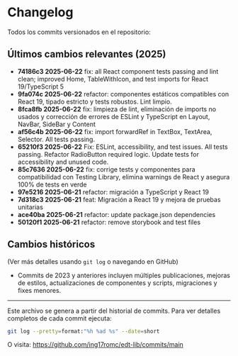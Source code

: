 # Changelog

Todos los commits versionados en el repositorio:

## Últimos cambios relevantes (2025)

- **74186c3 2025-06-22** fix: all React component tests passing and lint clean; improved Home, TableWithIcon, and test imports for React 19/TypeScript 5
- **9fa074c 2025-06-22** refactor: componentes estáticos compatibles con React 19, tipado estricto y tests robustos. Lint limpio.
- **8fca8fb 2025-06-22** fix: limpieza de lint, eliminación de imports no usados y corrección de errores de ESLint y TypeScript en Layout, NavBar, SideBar y Content
- **af56c4b 2025-06-22** fix: import forwardRef in TextBox, TextArea, Selector. All tests passing.
- **65210f3 2025-06-22** Fix: ESLint, accessibility, and test issues. All tests passing. Refactor RadioButton required logic. Update tests for accessibility and unused code.
- **85c7636 2025-06-22** fix: corrige tests y componentes para compatibilidad con Testing Library, elimina warnings de React y asegura 100% de tests en verde
- **97e5216 2025-06-21** refactor: migración a TypeScript y React 19
- **7d318c3 2025-06-21** feat: Migración a React 19 y mejora de pruebas unitarias
- **ace40ba 2025-06-21** refactor: update package.json dependencies
- **50120f1 2025-06-21** refactor: remove storybook and test files

## Cambios históricos

(Ver más detalles usando `git log` o navegando en GitHub)

- Commits de 2023 y anteriores incluyen múltiples publicaciones, mejoras de estilos, actualizaciones de componentes y scripts, migraciones y fixes menores.

---

Este archivo se genera a partir del historial de commits. Para ver detalles completos de cada commit ejecuta:

```sh
git log --pretty=format:"%h %ad %s" --date=short
```

O visita: https://github.com/ing17romc/edt-lib/commits/main
